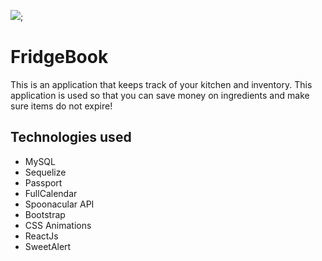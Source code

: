 ![]('./FridgeBook.gif');

# FridgeBook

This is an application that keeps track of your kitchen and inventory. 
This application is used so that you can save money on ingredients and make sure items do not expire!

## Technologies used

* MySQL
* Sequelize
* Passport
* FullCalendar
* Spoonacular API
* Bootstrap
* CSS Animations
* ReactJs
* SweetAlert